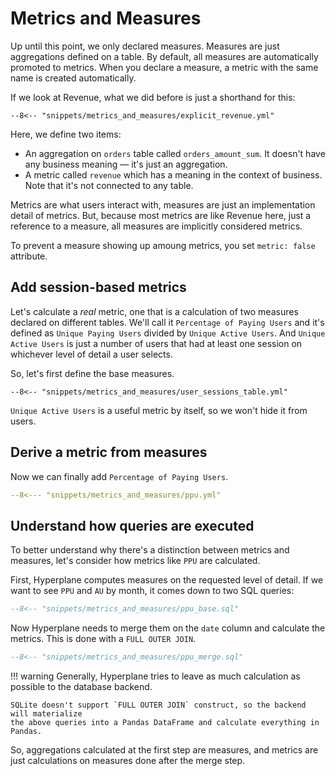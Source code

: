 # Metrics and Measures

Up until this point, we only declared measures. Measures are just aggregations defined
on a table. By default, all measures are automatically promoted to metrics. When you
declare a measure, a metric with the same name is created automatically.

If we look at Revenue, what we did before is just a shorthand for this:

```{ .yaml hl_lines="1 2 3 4 10 11" }
--8<-- "snippets/metrics_and_measures/explicit_revenue.yml"
```

Here, we define two items:

- An aggregation on `orders` table called `orders_amount_sum`. It doesn't have any
  business meaning — it's just an aggregation.
- A metric called `revenue` which has a meaning in the context of business. Note that
  it's not connected to any table.

Metrics are what users interact with, measures are just an implementation detail of
metrics. But, because most metrics are like Revenue here, just a reference to a measure,
all measures are implicitly considered metrics.

To prevent a measure showing up amoung metrics, you set `metric: false` attribute.


## Add session-based metrics

Let's calculate a _real_ metric, one that is a calculation of two measures declared on
different tables. We'll call it `Percentage of Paying Users` and it's defined as
`Unique Paying Users` divided by `Unique Active Users`. And `Unique Active Users`
is just a number of users that had at least one session on whichever level of detail
a user selects.

So, let's first define the base measures.

```{ .yaml }
--8<-- "snippets/metrics_and_measures/user_sessions_table.yml"
```

`Unique Active Users` is a useful metric by itself, so we won't hide it from users.


## Derive a metric from measures

Now we can finally add `Percentage of Paying Users`.

```yaml
--8<--- "snippets/metrics_and_measures/ppu.yml"
```


## Understand how queries are executed

To better understand why there's a distinction between metrics and measures, let's
consider how metrics like `PPU` are calculated.

First, Hyperplane computes measures on the requested level of detail. If we want to
see `PPU` and `AU` by month, it comes down to two SQL queries:

```sql
--8<-- "snippets/metrics_and_measures/ppu_base.sql"
```

Now Hyperplane needs to merge them on the `date` column and calculate the metrics.
This is done with a `FULL OUTER JOIN`.

```sql
--8<-- "snippets/metrics_and_measures/ppu_merge.sql"
```

!!! warning
    Generally, Hyperplane tries to leave as much calculation as possible to the database
    backend.

    SQLite doesn't support `FULL OUTER JOIN` construct, so the backend will materialize
    the above queries into a Pandas DataFrame and calculate everything in Pandas.

So, aggregations calculated at the first step are measures, and metrics are just calculations
on measures done after the merge step.
